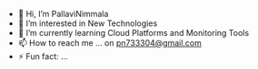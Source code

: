 - 👋 Hi, I’m PallaviNimmala
- 👀 I’m interested in New Technologies
- 🌱 I’m currently learning Cloud Platforms and Monitoring Tools
- 📫 How to reach me ... on pn733304@gmail.com
- ⚡ Fun fact: ...

<!---
Pallavi401097/Pallavi401097 is a ✨ special ✨ repository because its `README.md` (this file) appears on your GitHub profile.
You can click the Preview link to take a look at your changes.
--->
